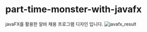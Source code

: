 # part-time-monster-with-javafx
javaFX를 활용한 알바 채용 프로그램 디자인 입니다.
![javafx_result](https://user-images.githubusercontent.com/72322679/165011937-88d39a91-b1c5-4ba6-b819-4af731c331f8.png)
